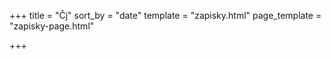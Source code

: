 +++
title = "Čj"
sort_by = "date"
template = "zapisky.html"
page_template = "zapisky-page.html"

+++